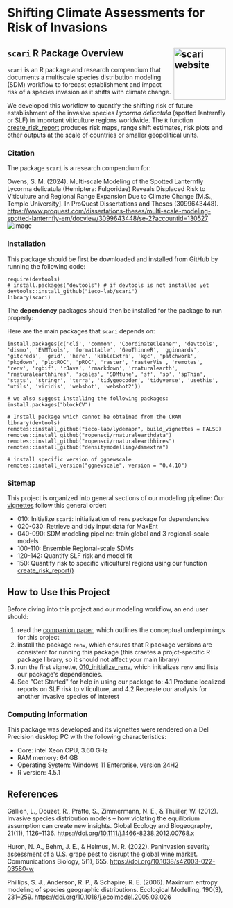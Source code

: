 # Shifting Climate Assessments for Risk of Invasions
## `scari` R Package Overview <a href="https://ieco-lab.github.io/scari/"><img src="man/figures/logo.png" align="right" height="120" alt="scari website" /></a>

`scari` is an R package and research compendium that documents a multiscale species distribution modeling (SDM) workflow to forecast establishment and impact risk of a species invasion as it shifts with climate change.

We developed this workflow to quantify the shifting risk of future establishment of the invasive species *Lycorma delicatula* (spotted lanternfly or SLF) in important viticulture regions worldwide. The `R` function [create_risk_report](https://github.com/ieco-lab/scari/blob/master/R/create_risk_report.R) produces risk maps, range shift estimates, risk plots and other outputs at the scale of countries or smaller geopolitical units.

### Citation

The package `scari` is a research compendium for:

Owens, S. M. (2024). Multi-scale Modeling of the Spotted Lanternfly Lycorma delicatula (Hemiptera: Fulgoridae) Reveals Displaced Risk to Viticulture and Regional Range Expansion Due to Climate Change [M.S., Temple University]. In ProQuest Dissertations and Theses (3099643448). https://www.proquest.com/dissertations-theses/multi-scale-modeling-spotted-lanternfly-em/docview/3099643448/se-2?accountid=130527
![image](https://github.com/user-attachments/assets/c840b94d-0c42-40bb-9134-cae1c31bb7e3)


### Installation

This package should be first be downloaded and installed from GitHub by running the following code:

```
require(devtools)
# install.packages("devtools") # if devtools is not installed yet
devtools::install_github("ieco-lab/scari")
library(scari)
```

The **dependency** packages should then be installed for the package to run properly:

Here are the main packages that `scari` depends on:

```
install.packages(c('cli', 'common', 'CoordinateCleaner', 'devtools', 'dismo', 'ENMTools', 'formattable', 'GeoThinneR', 'gginnards', 'gitcreds', 'grid', 'here', 'kableExtra', 'kgc', 'patchwork', 'pkgdown', 'plotROC', 'pROC', 'raster', 'rasterVis', 'remotes', 'renv', 'rgbif', 'rJava', 'rmarkdown', 'rnaturalearth', 'rnaturalearthhires', 'scales', 'SDMtune', 'sf', 'sp', 'spThin', 'stats', 'stringr', 'terra', 'tidygeocoder', 'tidyverse', 'usethis', 'utils', 'viridis', 'webshot', 'webshot2'))

# we also suggest installing the following packages:
install.packages("blockCV")

# Install package which cannot be obtained from the CRAN
library(devtools)
remotes::install_github("ieco-lab/lydemapr", build_vignettes = FALSE)
remotes::install_github("ropensci/rnaturalearthdata")
remotes::install_github("ropensci/rnaturalearthhires")
remotes::install_github("densitymodelling/dsmextra")

# install specific version of ggnewscale
remotes::install_version("ggnewscale", version = "0.4.10")
```

### Sitemap

This project is organized into general sections of our modeling pipeline: Our [vignettes](https://github.com/ieco-lab/scari/tree/master/vignettes) follow this general order: 

* 010: Initialize `scari`: initialization of `renv` package for dependencies
* 020-030: Retrieve and tidy input data for MaxEnt
* 040-090: SDM modeling pipeline: train global and 3 regional-scale models
* 100-110: Ensemble Regional-scale SDMs
* 120-142: Quantify SLF risk and model fit
* 150: Quantify risk to specific viticultural regions using our function [create_risk_report()](https://github.com/ieco-lab/scari/blob/master/vignettes/150_create_risk_report.Rmd)

## How to Use this Project

Before diving into this project and our modeling workflow, an end user should:
1. read the [companion paper](), which outlines the conceptual underpinnings for this project
2. install the package `renv`, which ensures that R package versions are consistent for running this package (this craetes a projct-specific R package library, so it should not affect your main library)
3. run the first vignette, [010_initialize_renv](https://github.com/ieco-lab/scari/blob/master/vignettes/010_initialize_pkg.Rmd), which initializes `renv` and lists our package's dependencies.
4. See "Get Started" for help in using our package to:
4.1 Produce localized reports on SLF risk to viticulture, and
4.2 Recreate our analysis for another invasive species of interest

### Computing Information

This package was developed and its vignettes were rendered on a Dell Precision desktop PC with the following characteristics:
* Core: intel Xeon CPU, 3.60 GHz
* RAM memory: 64 GB
* Operating System: Windows 11 Enterprise, version 24H2
* R version: 4.5.1

## References

Gallien, L., Douzet, R., Pratte, S., Zimmermann, N. E., & Thuiller, W. (2012). Invasive species distribution models – how violating the equilibrium assumption can create new insights. Global Ecology and Biogeography, 21(11), 1126–1136. https://doi.org/10.1111/j.1466-8238.2012.00768.x

Huron, N. A., Behm, J. E., & Helmus, M. R. (2022). Paninvasion severity assessment of a U.S. grape pest to disrupt the global wine market. Communications Biology, 5(1), 655. https://doi.org/10.1038/s42003-022-03580-w

Phillips, S. J., Anderson, R. P., & Schapire, R. E. (2006). Maximum entropy modeling of species geographic distributions. Ecological Modelling, 190(3), 231–259. https://doi.org/10.1016/j.ecolmodel.2005.03.026

